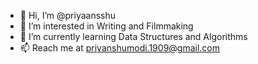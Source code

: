 - 👋 Hi, I’m @priyaansshu
- 👀 I’m interested in Writing and Filmmaking
- 🌱 I’m currently learning Data Structures and Algorithms
- 📫 Reach me at priyanshumodi.1909@gmail.com

<!---
priyaansshu/priyaansshu is a ✨ special ✨ repository because its `README.md` (this file) appears on your GitHub profile.
You can click the Preview link to take a look at your changes.
--->
